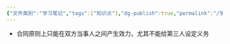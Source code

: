 ```yaml
---
{"文件类别":"学习笔记","tags":["知识点"],"dg-publish":true,"permalink":"/学习笔记studyup/知识点cheese/合同的相对性/","dgPassFrontmatter":true,"noteIcon":"","created":"2024-07-06T15:58:31.721+08:00","updated":"2024-09-11T12:07:33.664+08:00"}
---
```


- 合同原则上只能在双方当事人之间产生效力，尤其不能给第三人设定义务